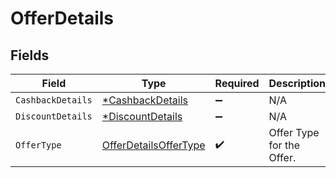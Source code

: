 # OfferDetails


## Fields

| Field                                                                 | Type                                                                  | Required                                                              | Description                                                           | Example                                                               |
| --------------------------------------------------------------------- | --------------------------------------------------------------------- | --------------------------------------------------------------------- | --------------------------------------------------------------------- | --------------------------------------------------------------------- |
| `CashbackDetails`                                                     | [*CashbackDetails](../../models/shared/cashbackdetails.md)            | :heavy_minus_sign:                                                    | N/A                                                                   |                                                                       |
| `DiscountDetails`                                                     | [*DiscountDetails](../../models/shared/discountdetails.md)            | :heavy_minus_sign:                                                    | N/A                                                                   |                                                                       |
| `OfferType`                                                           | [OfferDetailsOfferType](../../models/shared/offerdetailsoffertype.md) | :heavy_check_mark:                                                    | Offer Type for the Offer.                                             | DISCOUNT_AND_CASHBACK                                                 |